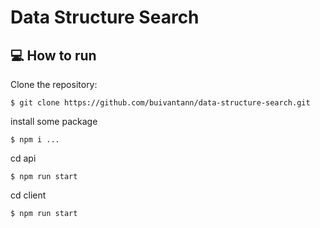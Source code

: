 # Data Structure Search

## :computer: How to run

Clone the repository:

```
$ git clone https://github.com/buivantann/data-structure-search.git
```

install some package 
 
```
$ npm i ...
```


cd api
 
```
$ npm run start
```

cd client

```
$ npm run start
```
